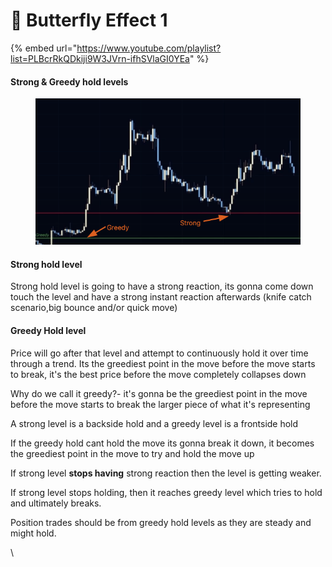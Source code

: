 # 🦋 Butterfly Effect 1

{% embed url="https://www.youtube.com/playlist?list=PLBcrRkQDkiji9W3JVrn-ifhSVlaGI0YEa" %}

#### Strong & Greedy hold levels

<figure><img src="../.gitbook/assets/image.png" alt=""><figcaption></figcaption></figure>

#### Strong hold level

Strong hold level is going to have a strong reaction, its gonna come down touch the level and have a strong instant reaction afterwards (knife catch scenario,big bounce and/or quick move)

#### Greedy Hold level

Price will go after that level and attempt to continuously hold it over time through a trend. Its the greediest point in the move before the move starts to break, it's the best price before the move completely collapses down

Why do we call it greedy?- it's gonna be the greediest point in the move before the move starts to break the larger piece of what it's representing



A strong level is a backside hold and a greedy level is a frontside hold&#x20;

If the greedy hold cant hold the move its gonna break it down, it becomes the greediest point in the move to try and hold the move up

If strong level **stops having** strong reaction then the level is getting weaker.

If strong level stops holding, then it reaches greedy level which tries to hold and ultimately breaks.

Position trades should be from greedy hold levels as they are steady and might hold.

\
